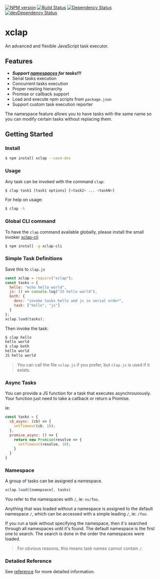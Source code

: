[![NPM version][npm-image]][npm-url] [![Build Status][travis-image]][travis-url]
[![Dependency Status][daviddm-image]][daviddm-url] [![devDependency Status][daviddm-dev-image]][daviddm-dev-url]

# xclap

An advanced and flexible JavaScript task executor.

## Features

-   **_Support [namespaces](#namespace) for tasks!!!_**
-   Serial tasks execution
-   Concurrent tasks execution
-   Proper nesting hierarchy
-   Promise or callback support
-   Load and execute npm scripts from `package.json`
-   Support custom task execution reporter

The namespace feature allows you to have tasks with the same name so you can modify certain tasks without replacing them.

## Getting Started

### Install

```bash
$ npm install xclap --save-dev
```

### Usage

Any task can be invoked with the command `clap`:

```bash
$ clap task1 [task1 options] [<task2> ... <taskN>]
```

For help on usage:

```bash
$ clap -h
```

### Global CLI command

To have the `clap` command available globally, please install the small invoker [xclap-cli]

```bash
$ npm install -g xclap-cli
```

### Simple Task Definitions

Save this to `clap.js`

```js
const xclap = require("xclap");
const tasks = {
  hello: "echo hello world",
  js: () => console.log("JS hello world"),
  both: {
    desc: "invoke tasks hello and js in serial order",
    task: ["hello", "js"]
  }
};
xclap.load(tasks);
```

Then invoke the task:

```bash
$ clap hello
hello world
$ clap both
hello world
JS hello world
```

> You can call the file `xclap.js` if you prefer, but `clap.js` is used if it exists.

### Async Tasks

You can provide a JS function for a task that executes asynchrounously.  Your function just need to take a callback or return a Promise.

ie:

```js
const tasks = {
  cb_async: (cb) => {
    setTimeout(cb, 10);
  },
  promise_async: () => {
    return new Promise(resolve => {
      setTimeout(resolve, 10);
    }
  }
}
```

### Namespace

A group of tasks can be assigned a namespace.

```js
xclap.load([namepsace], tasks)
```

You refer to the namespaces with `/`, ie: `ns/foo`.

Anything that was loaded without a namespace is assigned to the default namespace `/`, which can be accessed with a simple leading `/`, ie: `/foo`.

If you run a task without specifying the namespace, then it's searched through all namespaces until it's found.  The default namespace is the first one to search.  The search is done in the order the namespaces were loaded.

> For obvious reasons, this means task names cannot contain `/`.

### Detailed Reference

See [reference](./REFERENCE.md) for more detailed information.

[travis-image]: https://travis-ci.org/jchip/xclap.svg?branch=master

[travis-url]: https://travis-ci.org/jchip/xclap

[npm-image]: https://badge.fury.io/js/xclap.svg

[npm-url]: https://npmjs.org/package/xclap

[daviddm-image]: https://david-dm.org/jchip/xclap/status.svg

[daviddm-url]: https://david-dm.org/jchip/xclap

[daviddm-dev-image]: https://david-dm.org/jchip/xclap/dev-status.svg

[daviddm-dev-url]: https://david-dm.org/jchip/xclap?type=dev

[xclap-cli]: https://github.com/jchip/xclap-cli
